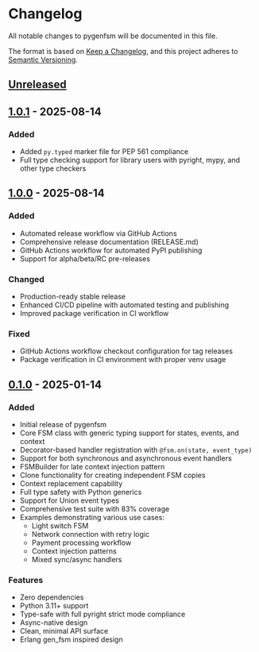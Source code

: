 # Changelog

All notable changes to pygenfsm will be documented in this file.

The format is based on [Keep a Changelog](https://keepachangelog.com/en/1.1.0/),
and this project adheres to [Semantic Versioning](https://semver.org/spec/v2.0.0.html).

## [Unreleased]

## [1.0.1] - 2025-08-14

### Added
- Added `py.typed` marker file for PEP 561 compliance
- Full type checking support for library users with pyright, mypy, and other type checkers

## [1.0.0] - 2025-08-14

### Added
- Automated release workflow via GitHub Actions
- Comprehensive release documentation (RELEASE.md)
- GitHub Actions workflow for automated PyPI publishing
- Support for alpha/beta/RC pre-releases

### Changed
- Production-ready stable release
- Enhanced CI/CD pipeline with automated testing and publishing
- Improved package verification in CI workflow

### Fixed
- GitHub Actions workflow checkout configuration for tag releases
- Package verification in CI environment with proper venv usage

## [0.1.0] - 2025-01-14

### Added
- Initial release of pygenfsm
- Core FSM class with generic typing support for states, events, and context
- Decorator-based handler registration with `@fsm.on(state, event_type)`
- Support for both synchronous and asynchronous event handlers
- FSMBuilder for late context injection pattern
- Clone functionality for creating independent FSM copies
- Context replacement capability
- Full type safety with Python generics
- Support for Union event types
- Comprehensive test suite with 83% coverage
- Examples demonstrating various use cases:
  - Light switch FSM
  - Network connection with retry logic
  - Payment processing workflow
  - Context injection patterns
  - Mixed sync/async handlers

### Features
- Zero dependencies
- Python 3.11+ support
- Type-safe with full pyright strict mode compliance
- Async-native design
- Clean, minimal API surface
- Erlang gen_fsm inspired design

[Unreleased]: https://github.com/serialx/pygenfsm/compare/v1.0.1...HEAD
[1.0.1]: https://github.com/serialx/pygenfsm/compare/v1.0.0...v1.0.1
[1.0.0]: https://github.com/serialx/pygenfsm/compare/v0.1.0...v1.0.0
[0.1.0]: https://github.com/serialx/pygenfsm/releases/tag/v0.1.0